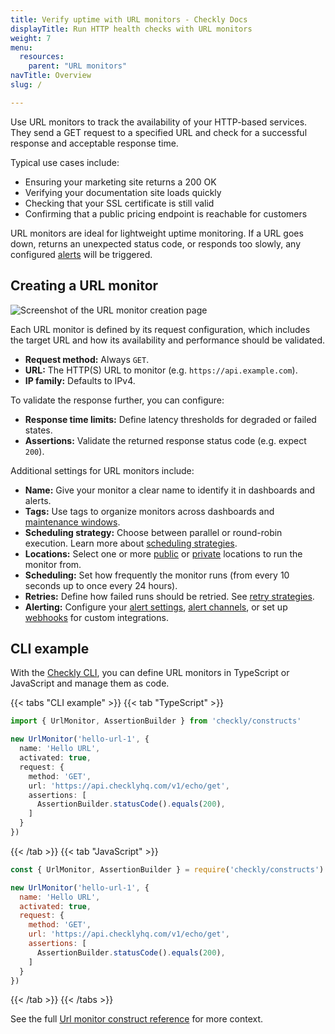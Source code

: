 ```yaml
---
title: Verify uptime with URL monitors - Checkly Docs
displayTitle: Run HTTP health checks with URL monitors
weight: 7
menu:
  resources:
    parent: "URL monitors"
navTitle: Overview
slug: /

---
```


Use URL monitors to track the availability of your HTTP-based services. They send a GET request to a specified URL and check for a successful response and acceptable response time.

Typical use cases include:

* Ensuring your marketing site returns a 200 OK
* Verifying your documentation site loads quickly
* Checking that your SSL certificate is still valid
* Confirming that a public pricing endpoint is reachable for customers

URL monitors are ideal for lightweight uptime monitoring. If a URL goes down, returns an unexpected status code, or responds too slowly, any configured [alerts](/docs/alerting-and-retries/) will be triggered.

## Creating a URL monitor

![Screenshot of the URL monitor creation page](/docs/images/http-checks/create-http-check.png)

Each URL monitor is defined by its request configuration, which includes the target URL and how its availability and performance should be validated.

* **Request method:** Always `GET`.
* **URL:** The HTTP(S) URL to monitor (e.g. `https://api.example.com`).
* **IP family:** Defaults to IPv4.

To validate the response further, you can configure:

* **Response time limits:** Define latency thresholds for degraded or failed states.
* **Assertions:** Validate the returned response status code (e.g. expect `200`).

Additional settings for URL monitors include:

* **Name:** Give your monitor a clear name to identify it in dashboards and alerts.
* **Tags:** Use tags to organize monitors across dashboards and [maintenance windows](/docs/maintenance-windows/).
* **Scheduling strategy:** Choose between parallel or round-robin execution. Learn more about [scheduling strategies](/docs/monitoring/global-locations#scheduling-strategies).
* **Locations:** Select one or more [public](/docs/monitoring/global-locations/) or [private](/docs/private-locations/) locations to run the monitor from.
* **Scheduling:** Set how frequently the monitor runs (from every 10 seconds up to once every 24 hours).
* **Retries:** Define how failed runs should be retried. See [retry strategies](/docs/alerting-and-retries/retries/).
* **Alerting:** Configure your [alert settings](/docs/alerting-and-retries/alert-settings/), [alert channels](/docs/alerting-and-retries/alert-channels/), or set up [webhooks](/docs/alerting-and-retries/webhooks/) for custom integrations.

## CLI example

With the [Checkly CLI](/docs/cli/), you can define URL monitors in TypeScript or JavaScript and manage them as code.

{{< tabs "CLI example" >}}
{{< tab "TypeScript" >}}

```ts {title="hello-url.monitor.ts"}
import { UrlMonitor, AssertionBuilder } from 'checkly/constructs'

new UrlMonitor('hello-url-1', {
  name: 'Hello URL',
  activated: true,
  request: {
    method: 'GET',
    url: 'https://api.checklyhq.com/v1/echo/get',
    assertions: [
      AssertionBuilder.statusCode().equals(200),
    ]
  }
})
```

{{< /tab >}}
{{< tab "JavaScript" >}}

```js {title="hello-url.monitor.js"}
const { UrlMonitor, AssertionBuilder } = require('checkly/constructs')

new UrlMonitor('hello-url-1', {
  name: 'Hello URL',
  activated: true,
  request: {
    method: 'GET',
    url: 'https://api.checklyhq.com/v1/echo/get',
    assertions: [
      AssertionBuilder.statusCode().equals(200),
    ]
  }
})
```

{{< /tab >}}
{{< /tabs >}}

See the full [Url monitor construct reference](/docs/cli/constructs-reference/#urlmonitor) for more context.